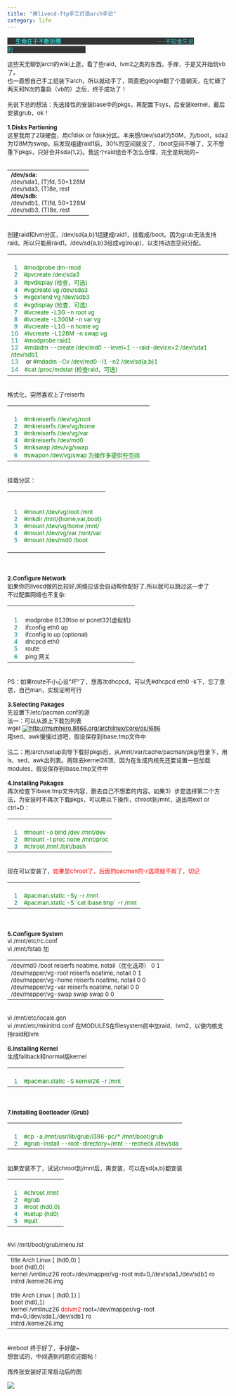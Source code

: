 ```yaml
---
title: "用livecd-ftp手工打造arch手记"
category: life
---
```


<p> </p>
<p><span><font size="2"><font style="background-color: #333333" color="#33cccc">&nbsp;&nbsp;&nbsp;&nbsp;  <strong>生命在于不断折腾</strong>&nbsp;&nbsp;&nbsp;&nbsp;&nbsp;&nbsp;&nbsp;&nbsp;&nbsp;&nbsp;&nbsp;&nbsp;&nbsp;&nbsp;&nbsp;&nbsp;&nbsp;&nbsp;&nbsp;&nbsp;&nbsp;&nbsp;&nbsp;&nbsp;&nbsp;&nbsp;&nbsp;&nbsp;&nbsp;&nbsp;&nbsp;&nbsp;&nbsp;&nbsp;&nbsp;&nbsp;&nbsp;&nbsp;&nbsp;&nbsp;&nbsp;&nbsp;&nbsp;&nbsp;&nbsp;&nbsp;&nbsp;&nbsp;&nbsp;&nbsp;&nbsp;&nbsp;&nbsp;&nbsp;&nbsp;&nbsp;&nbsp;&nbsp;&nbsp;  ---不知谁先说的&nbsp;&nbsp;&nbsp;&nbsp;&nbsp;&nbsp;&nbsp;&nbsp;&nbsp;&nbsp;&nbsp;&nbsp;&nbsp;&nbsp;&nbsp;&nbsp;&nbsp;&nbsp;&nbsp;&nbsp;&nbsp;&nbsp;&nbsp;&nbsp;&nbsp;&nbsp;&nbsp;&nbsp;&nbsp;&nbsp;&nbsp;&nbsp;&nbsp;&nbsp;&nbsp;&nbsp;&nbsp;&nbsp;&nbsp;&nbsp;&nbsp;&nbsp;&nbsp;&nbsp;&nbsp;</font> </font></span></p>
<p><span><font size="2">这些天无聊到arch的wiki上逛，看了些raid、lvm2之类的东西，手痒，于是又开始玩vb了。<br>
也一直想自己手工组装下arch，所以就动手了，简直把google翻了个底朝天，在忙碌了两天和N次的重启（vb的）之后，终于成功了！<br>
<br>
先说下总的想法：先选择性的安装base中的pkgs，再配置下sys，后安装kernel，最后安装grub，ok！<br>
<br>
<strong>1.Disks Partioning</strong><br>
这里我用了2块硬盘，用cfdisk or fdisk分区。本来想/dev/sda1为50M，为/boot，sda2为128M为swap。后发现组建raid1后，30%的空间就没了，/boot空间不够了，又不想重下pkgs，只好合并sda{1,2}。我这个raid组合不怎么合理，完全是玩玩的~<br>
<br>
</font>
<table class="tableborder1 FCK__ShowTableBorders" style="width: 100%" cellspacing="1" cellpadding="5">
    <tbody>
        <tr>
            <td class="tablebody2" width="100%"><font size="2"><strong>/dev/sda:</strong><br>
            /dev/sda1, (T)fd, 50+128M <br>
            /dev/sda3, (T)8e, rest<br>
            <strong>/dev/sdb:</strong><br>
            /dev/sdb1, (T)fd, 50+128M<br>
            /dev/sdb3, (T)8e, rest</font></td>
        </tr>
    </tbody>
</table>
<br>
<font size="2">创建raid和lvm分区，/dev/sd{a,b}1组建成raid1，挂载成/boot。因为grub无法支持raid，所以只能用raid1。/dev/sd{a,b}3组成vg(roup)，以支持动态空间分配。<br>
</font>
<table class="tableborder1 FCK__ShowTableBorders" style="width: 100%" cellspacing="1" cellpadding="5">
    <tbody>
        <tr>
            <td class="tablebody2" width="100%">
            <div style="overflow: auto"><br>
            <font size="2">&nbsp;&nbsp;<span style="color: #008080">1</span>&nbsp;&nbsp;&nbsp;&nbsp;<span style="color: green">#modprobe dm-mod</span><br>
            &nbsp;&nbsp;<span style="color: #008080">2</span>&nbsp;&nbsp;&nbsp;&nbsp;<span style="color: green">#pvcreate /dev/sda3</span><br>
            &nbsp;&nbsp;<span style="color: #008080">3</span>&nbsp;&nbsp;&nbsp;&nbsp;<span style="color: green">#pvdisplay (检查，可选)</span><br>
            &nbsp;&nbsp;<span style="color: #008080">4</span>&nbsp;&nbsp;&nbsp;&nbsp;<span style="color: green">#vgcreate vg /dev/sda3</span><br>
            &nbsp;&nbsp;<span style="color: #008080">5</span>&nbsp;&nbsp;&nbsp;&nbsp;<span style="color: green">#vgextend vg /dev/sdb3</span><br>
            &nbsp;&nbsp;<span style="color: #008080">6</span>&nbsp;&nbsp;&nbsp;&nbsp;<span style="color: green">#vgdisplay (检查，可选)</span><br>
            &nbsp;&nbsp;<span style="color: #008080">7</span>&nbsp;&nbsp;&nbsp;&nbsp;<span style="color: green">#lvcreate -L3G -n root vg</span><br>
            &nbsp;&nbsp;<span style="color: #008080">8</span>&nbsp;&nbsp;&nbsp;&nbsp;<span style="color: green">#lvcreate -L300M -n var vg</span><br>
            &nbsp;&nbsp;<span style="color: #008080">9</span>&nbsp;&nbsp;&nbsp;&nbsp;<span style="color: green">#lvcreate -L1G -n home vg</span><br>
            <span style="color: #008080">10</span>&nbsp;&nbsp;&nbsp;&nbsp;<span style="color: green">#lvcreate -L128M -n swap vg</span><br>
            <span style="color: #008080">11</span>&nbsp;&nbsp;&nbsp;&nbsp;<span style="color: green">#modprobe raid1</span><br>
            <span style="color: #008080">12</span>&nbsp;&nbsp;&nbsp;&nbsp;<span style="color: green">#mdadm --create /dev/md0 --level=1 --raid-device=2 /dev/sda1 /dev/sdb1</span><br>
            <span style="color: #008080">13</span>&nbsp;&nbsp;&nbsp;&nbsp;  or <span style="color: green">#mdadm -Cv /dev/md0 -l1 -n2 /dev/sd{a,b}1</span><br>
            <span style="color: #008080">14</span>&nbsp;&nbsp;&nbsp;&nbsp;<span style="color: green">#cat /proc/mdstat (检查raid，可选)</span>&nbsp;&nbsp;&nbsp;&nbsp;<br>
            </font></div>
            </td>
        </tr>
    </tbody>
</table>
<br>
<font size="2">格式化，突然喜欢上了reiserfs<br>
</font>
<table class="tableborder1 FCK__ShowTableBorders" style="width: 100%" cellspacing="1" cellpadding="5">
    <tbody>
        <tr>
            <td class="tablebody2" width="100%">
            <div style="overflow: auto"><br>
            <font size="2">&nbsp;&nbsp;<span style="color: #008080">1</span>&nbsp;&nbsp;&nbsp;&nbsp;<span style="color: green">#mkreiserfs /dev/vg/root</span><br>
            &nbsp;&nbsp;<span style="color: #008080">2</span>&nbsp;&nbsp;&nbsp;&nbsp;<span style="color: green">#mkreiserfs /dev/vg/home</span><br>
            &nbsp;&nbsp;<span style="color: #008080">3</span>&nbsp;&nbsp;&nbsp;&nbsp;<span style="color: green">#mkreiserfs /dev/vg/var</span><br>
            &nbsp;&nbsp;<span style="color: #008080">4</span>&nbsp;&nbsp;&nbsp;&nbsp;<span style="color: green">#mkreiserfs /dev/md0</span><br>
            &nbsp;&nbsp;<span style="color: #008080">5</span>&nbsp;&nbsp;&nbsp;&nbsp;<span style="color: green">#mkswap /dev/vg/swap</span><br>
            &nbsp;&nbsp;<span style="color: #008080">6</span>&nbsp;&nbsp;&nbsp;&nbsp;<span style="color: green">#swapon /dev/vg/swap 为操作多提供些空间</span>&nbsp;&nbsp;&nbsp;&nbsp;<br>
            </font></div>
            </td>
        </tr>
    </tbody>
</table>
<br>
<font size="2">挂载分区：<br>
</font>
<table class="tableborder1 FCK__ShowTableBorders" style="width: 100%" cellspacing="1" cellpadding="5">
    <tbody>
        <tr>
            <td class="tablebody2" width="100%">
            <div style="overflow: auto">
            <p><br>
            <font size="2">&nbsp;&nbsp;<span style="color: #008080">1</span>&nbsp;&nbsp;&nbsp;&nbsp;<span style="color: green">#mount /dev/vg/root /mnt</span><br>
            &nbsp;&nbsp;<span style="color: #008080">2</span>&nbsp;&nbsp;&nbsp;&nbsp;<span style="color: green">#mkdir /mnt/{home,var,boot}</span><br>
            &nbsp;&nbsp;<span style="color: #008080">3</span>&nbsp;&nbsp;&nbsp;&nbsp;<span style="color: green">#mount /dev/vg/home /mnt/</span><br>
            &nbsp;&nbsp;<span style="color: #008080">4</span>&nbsp;&nbsp;&nbsp;&nbsp;<span style="color: green">#mount /dev/vg/var /mnt/var</span><br>
            &nbsp;&nbsp;<span style="color: #008080">5</span>&nbsp;&nbsp;&nbsp;&nbsp;</font><span style="color: green"><font size="2">#mount /dev/md0 /boot<br>
            </font></span></p>
            </div>
            </td>
        </tr>
    </tbody>
</table>
<br>
<br>
<font size="2"><strong>2.Configure Network</strong><br>
如果你的livecd做的比较好,网络应该会自动帮你配好了,所以就可以跳过这一步了<br>
不过配置网络也不复杂:<br>
</font>
<table class="tableborder1 FCK__ShowTableBorders" style="width: 100%" cellspacing="1" cellpadding="5">
    <tbody>
        <tr>
            <td class="tablebody2" width="100%">
            <div style="overflow: auto"><br>
            <font size="2">&nbsp;&nbsp;<span style="color: #008080">1</span>&nbsp;&nbsp;&nbsp;&nbsp;  modprobe 8139too or pcnet32(虚拟机)<br>
            &nbsp;&nbsp;<span style="color: #008080">2</span>&nbsp;&nbsp;&nbsp;&nbsp;  ifconfig eth0 up<br>
            &nbsp;&nbsp;<span style="color: #008080">3</span>&nbsp;&nbsp;&nbsp;&nbsp;  ifconfig lo up (optional)<br>
            &nbsp;&nbsp;<span style="color: #008080">4</span>&nbsp;&nbsp;&nbsp;&nbsp;  dhcpcd eth0<br>
            &nbsp;&nbsp;<span style="color: #008080">5</span>&nbsp;&nbsp;&nbsp;&nbsp;  route<br>
            &nbsp;&nbsp;<span style="color: #008080">6</span>&nbsp;&nbsp;&nbsp;&nbsp;  ping 网关&nbsp;&nbsp;&nbsp;<br>
            </font></div>
            </td>
        </tr>
    </tbody>
</table>
<br>
<font size="2">PS：如果route不小心设&quot;坏&quot;了，想再次dhcpcd，可以先#dhcpcd eth0 -k下，忘了意思，自己man，实现证明可行<br>
<br>
<strong>3.Selecting Pakages</strong><br>
先设置下/etc/pacman.conf的源<br>
法一：可以从源上下载包列表<br>
wget <img align="absMiddle" border="0" src="http://www.cc98.org/pic/url.gif"></font><a target="_blank" href="http://mumhero.8866.org/archlinux/core/os/i686"><font color="#000000" size="2">http://mumhero.8866.org/archlinux/core/os/i686</font></a><br>
<font size="2">用sed、awk慢慢过滤吧，假设保存到ibase.tmp文件中<br>
<br>
法二：用/arch/setup向导下载好pkgs后，从/mnt/var/cache/pacman/pkg/目录下，用ls、sed、awk出列表。再除去kernel26顶，因为在生成内核先还要设置一些加载modules，假设保存到ibase.tmp文件中<br>
<br>
<strong>4.Installing Pakages</strong><br>
再次检查下ibase.tmp文件内容，删去自己不想要的内容。如果3）步是选择第二个方法，为安装时不再次下载pkgs，可以用以下操作，chroot到/mnt，退出用exit or ctrl+D：<br>
</font>
<table class="tableborder1 FCK__ShowTableBorders" style="width: 100%" cellspacing="1" cellpadding="5">
    <tbody>
        <tr>
            <td class="tablebody2" width="100%">
            <div style="overflow: auto"><br>
            <font size="2">&nbsp;&nbsp;<span style="color: #008080">1</span>&nbsp;&nbsp;&nbsp;&nbsp;<span style="color: green">#mount -o bind /dev /mnt/dev</span><br>
            &nbsp;&nbsp;<span style="color: #008080">2</span>&nbsp;&nbsp;&nbsp;&nbsp;<span style="color: green">#mount -t proc none /mnt/proc</span><br>
            &nbsp;&nbsp;<span style="color: #008080">3</span>&nbsp;&nbsp;&nbsp;&nbsp;<span style="color: green">#chroot /mnt /bin/bash</span>&nbsp;&nbsp;<br>
            </font></div>
            </td>
        </tr>
    </tbody>
</table>
<br>
<font size="2">现在可以安装了，<span style="color: red">如果是chroot了，后面的pacman的-r选项就不用了，切记</span><br>
</font>
<table class="tableborder1 FCK__ShowTableBorders" style="width: 100%" cellspacing="1" cellpadding="5">
    <tbody>
        <tr>
            <td class="tablebody2" width="100%">
            <div style="overflow: auto"><br>
            <font size="2">&nbsp;&nbsp;<span style="color: #008080">1</span>&nbsp;&nbsp;&nbsp;&nbsp;<span style="color: green">#pacman.static -Sy -r /mnt</span><br>
            &nbsp;&nbsp;<span style="color: #008080">2</span>&nbsp;&nbsp;&nbsp;&nbsp;<span style="color: green">#pacman.static -S `cat ibase.tmp` -r /mnt</span> <br>
            </font></div>
            </td>
        </tr>
    </tbody>
</table>
<br>
<br>
<font size="2"><strong>5.Configure System</strong><br>
vi /mnt/etc/rc.conf<br>
vi /mnt/fstab 加<br>
</font>
<table class="tableborder1 FCK__ShowTableBorders" style="width: 100%" cellspacing="1" cellpadding="5">
    <tbody>
        <tr>
            <td class="tablebody2" width="100%"><font size="2">/dev/md0 /boot reiserfs noatime, notail（优化选项） 0 1<br>
            /dev/mapper/vg-root reiserfs noatime, notail 0 1<br>
            /dev/mapper/vg-home reiserfs noatime, notail 0 0<br>
            /dev/mapper/vg-var reiserfs noatime, notail 0 0<br>
            /dev/mapper/vg-swap swap swap 0 0</font></td>
        </tr>
    </tbody>
</table>
<br>
<font size="2">vi /mnt/etc/locale.gen<br>
vi /mnt/etc/mkinitrd.conf 在MODULES在filesystem前中加raid、lvm2，以使内核支持raid和lvm<br>
<br>
<strong>6.Installing Kernel</strong><br>
生成fallback和normal版kernel<br>
</font>
<table class="tableborder1 FCK__ShowTableBorders" style="width: 100%" cellspacing="1" cellpadding="5">
    <tbody>
        <tr>
            <td class="tablebody2" width="100%">
            <div style="overflow: auto"><br>
            <font size="2">&nbsp;&nbsp;<span style="color: #008080">1</span>&nbsp;&nbsp;&nbsp;&nbsp;</font><span style="color: green"><font size="2">#pacman.static -S kernel26 -r /mnt<br>
            </font></span></div>
            </td>
        </tr>
    </tbody>
</table>
<br>
<br>
<font size="2"><strong>7.Installing Bootloader (Grub)</strong><br>
</font>
<table class="tableborder1 FCK__ShowTableBorders" style="width: 100%" cellspacing="1" cellpadding="5">
    <tbody>
        <tr>
            <td class="tablebody2" width="100%">
            <div style="overflow: auto"><br>
            <font size="2">&nbsp;&nbsp;<span style="color: #008080">1</span>&nbsp;&nbsp;&nbsp;&nbsp;<span style="color: green">#cp -a /mnt/usr/lib/grub/i386-pc/* /mnt/boot/grub</span><br>
            &nbsp;&nbsp;<span style="color: #008080">2</span>&nbsp;&nbsp;&nbsp;&nbsp;</font><span style="color: green"><font size="2">#grub-install --root-directory=/mnt --recheck /dev/sda<br>
            </font></span></div>
            </td>
        </tr>
    </tbody>
</table>
<br>
<font size="2">如果安装不了，试试chroot到/mnt后，再安装，可以在sd{a,b}都安装<br>
</font>
<table class="tableborder1 FCK__ShowTableBorders" style="width: 100%" cellspacing="1" cellpadding="5">
    <tbody>
        <tr>
            <td class="tablebody2" width="100%">
            <div style="overflow: auto"><br>
            <font size="2">&nbsp;&nbsp;<span style="color: #008080">1</span>&nbsp;&nbsp;&nbsp;&nbsp;<span style="color: green">#chroot /mnt</span><br>
            &nbsp;&nbsp;<span style="color: #008080">2</span>&nbsp;&nbsp;&nbsp;&nbsp;<span style="color: green">#grub</span><br>
            &nbsp;&nbsp;<span style="color: #008080">3</span>&nbsp;&nbsp;&nbsp;&nbsp;<span style="color: green">#root (hd0,0)</span><br>
            &nbsp;&nbsp;<span style="color: #008080">4</span>&nbsp;&nbsp;&nbsp;&nbsp;<span style="color: green">#setup (hd0)</span><br>
            &nbsp;&nbsp;<span style="color: #008080">5</span>&nbsp;&nbsp;&nbsp;&nbsp;<span style="color: green">#quit</span>&nbsp;&nbsp;<br>
            </font></div>
            </td>
        </tr>
    </tbody>
</table>
<br>
<font size="2">#vi /mnt/boot/grub/menu.lst <br>
</font>
<table class="tableborder1 FCK__ShowTableBorders" style="width: 100%" cellspacing="1" cellpadding="5">
    <tbody>
        <tr>
            <td class="tablebody2" width="100%"><font size="2">title Arch Linux [ (hd0,0) ]<br>
            boot (hd0,0)<br>
            kernel /vmlinuz26 root=/dev/mapper/vg-root md=0,/dev/sda1,/dev/sdb1 ro<br>
            initrd /kernel26.img<br>
            <br>
            title Arch Linux [ (hd0,1) ]<br>
            boot (hd0,1)<br>
            kernel /vmlinuz26 <span style="color: red">dolvm2</span> root=/dev/mapper/vg-root md=0,/dev/sda1,/dev/sdb1 ro<br>
            initrd /kernel26.img</font></td>
        </tr>
    </tbody>
</table>
<br>
<font size="2">#reboot 终于好了，手好酸~<br>
想尝试的，中间遇到问题欢迎跟帖！<br>
<br>
再传张安装好正常启动后的图 </font></span></p>
<p><img class="blogimg" border="0" small="0" src="http://hiphotos.baidu.com/maxint/pic/item/bec6eed7f442c5c6a044df18.jpg"></p>
<p> </p>